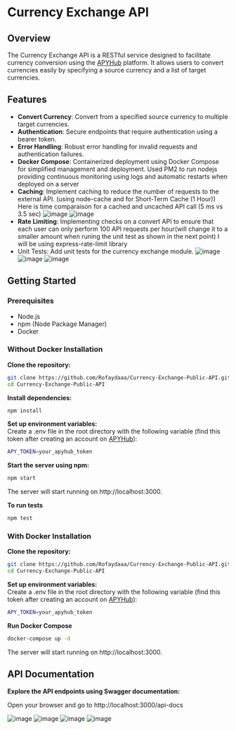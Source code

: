 # Currency Exchange API

## Overview
The Currency Exchange API is a RESTful service designed to facilitate currency conversion using the [APYHub](https://apyhub.com/utility/currency-conversion-multiple?ref=public_apis) platform. It allows users to convert currencies easily by specifying a source currency and a list of target currencies.

## Features

- **Convert Currency**: Convert from a specified source currency to multiple target currencies.
- **Authentication**: Secure endpoints that require authentication using a bearer token.
- **Error Handling**: Robust error handling for invalid requests and authentication failures.
- **Docker Compose**: Containerized deployment using Docker Compose for simplified management and deployment.
  Used PM2 to run nodejs providing continuous monitoring using logs and automatic restarts when deployed on a server
- **Caching**: Implement caching to reduce the number of requests to the external API. (using node-cache and for Short-Term Cache (1 Hour))
  Here is time comparaison for a cached and uncached API call (5 ms vs 3.5 sec)
  ![image](https://github.com/Rofaydaaa/Currency-Exchange-Public-API/assets/125312170/3cc7e8cf-32fa-4658-8018-0bfe7bdae80b)
  ![image](https://github.com/Rofaydaaa/Currency-Exchange-Public-API/assets/125312170/f68104c9-17b2-40fa-97f6-f612a481507e)
- **Rate Limiting**: Implementing checks on a convert API to ensure that each user can only perform 100 API requests per hour(will change it to a smaller amount when runing the unit test as shown in the next point)
  I will be using express-rate-limit library
- Unit Tests: Add unit tests for the currency exchange module.
  ![image](https://github.com/Rofaydaaa/Currency-Exchange-Public-API/assets/125312170/3c3fa524-3385-4dbc-947b-5df9d90619ba)
  ![image](https://github.com/Rofaydaaa/Currency-Exchange-Public-API/assets/125312170/0807ef61-7f65-409b-bcbc-2362135e79fb)
  ![image](https://github.com/Rofaydaaa/Currency-Exchange-Public-API/assets/125312170/5f55eb8e-f94f-4775-a057-35d7234e2c9e)


## Getting Started
### Prerequisites
- Node.js
- npm (Node Package Manager)
- Docker

### Without Docker Installation
**Clone the repository:**

```bash
git clone https://github.com/Rofaydaaa/Currency-Exchange-Public-API.git
cd Currency-Exchange-Public-API
```

**Install dependencies:**
```bash
npm install
```

**Set up environment variables:**<br>
Create a .env file in the root directory with the following variable (find this token after creating an account on [APYHub](https://apyhub.com/utility/currency-conversion-multiple?ref=public_apis)):
```bash
APY_TOKEN=your_apyhub_token
```
**Start the server using npm:**

```bash
npm start
```
The server will start running on http://localhost:3000.

**To run tests**
```bash
npm test
```

### With Docker Installation
**Clone the repository:**

```bash
git clone https://github.com/Rofaydaaa/Currency-Exchange-Public-API.git
cd Currency-Exchange-Public-API
```

**Set up environment variables:**<br>
Create a .env file in the root directory with the following variable (find this token after creating an account on [APYHub](https://apyhub.com/utility/currency-conversion-multiple?ref=public_apis)):
```bash
APY_TOKEN=your_apyhub_token
```

**Run Docker Compose**
```bash
docker-compose up -d
```
The server will start running on http://localhost:3000.

## API Documentation
**Explore the API endpoints using Swagger documentation:**

Open your browser and go to http://localhost:3000/api-docs

![image](https://github.com/Rofaydaaa/Currency-Exchange-Public-API/assets/125312170/b71aa8c6-68b9-4b8b-817b-d4353b3c8968)
![image](https://github.com/Rofaydaaa/Currency-Exchange-Public-API/assets/125312170/ce9612ea-1035-4e75-950a-e68fdf657d89)
![image](https://github.com/Rofaydaaa/Currency-Exchange-Public-API/assets/125312170/5286bc00-24b6-4a04-a365-e67d96099f8f)
![image](https://github.com/Rofaydaaa/Currency-Exchange-Public-API/assets/125312170/eeb45169-3503-464b-96bf-47dc336513ff)


